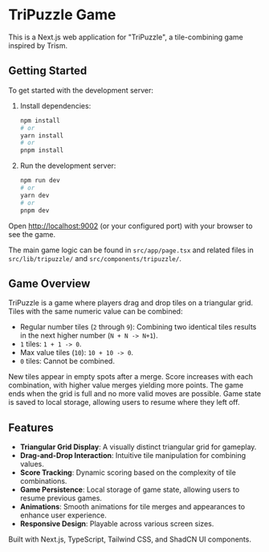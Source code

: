 
# TriPuzzle Game

This is a Next.js web application for "TriPuzzle", a tile-combining game inspired by Trism.

## Getting Started

To get started with the development server:

1. Install dependencies:
   ```bash
   npm install
   # or
   yarn install
   # or
   pnpm install
   ```

2. Run the development server:
   ```bash
   npm run dev
   # or
   yarn dev
   # or
   pnpm dev
   ```

Open [http://localhost:9002](http://localhost:9002) (or your configured port) with your browser to see the game.

The main game logic can be found in `src/app/page.tsx` and related files in `src/lib/tripuzzle/` and `src/components/tripuzzle/`.

## Game Overview

TriPuzzle is a game where players drag and drop tiles on a triangular grid. Tiles with the same numeric value can be combined:
- Regular number tiles (`2` through `9`): Combining two identical tiles results in the next higher number (`N + N -> N+1`).
- `1` tiles: `1 + 1 -> 0`.
- Max value tiles (`10`): `10 + 10 -> 0`.
- `0` tiles: Cannot be combined.

New tiles appear in empty spots after a merge. Score increases with each combination, with higher value merges yielding more points. The game ends when the grid is full and no more valid moves are possible. Game state is saved to local storage, allowing users to resume where they left off.

## Features

- **Triangular Grid Display**: A visually distinct triangular grid for gameplay.
- **Drag-and-Drop Interaction**: Intuitive tile manipulation for combining values.
- **Score Tracking**: Dynamic scoring based on the complexity of tile combinations.
- **Game Persistence**: Local storage of game state, allowing users to resume previous games.
- **Animations**: Smooth animations for tile merges and appearances to enhance user experience.
- **Responsive Design**: Playable across various screen sizes.

Built with Next.js, TypeScript, Tailwind CSS, and ShadCN UI components.

    